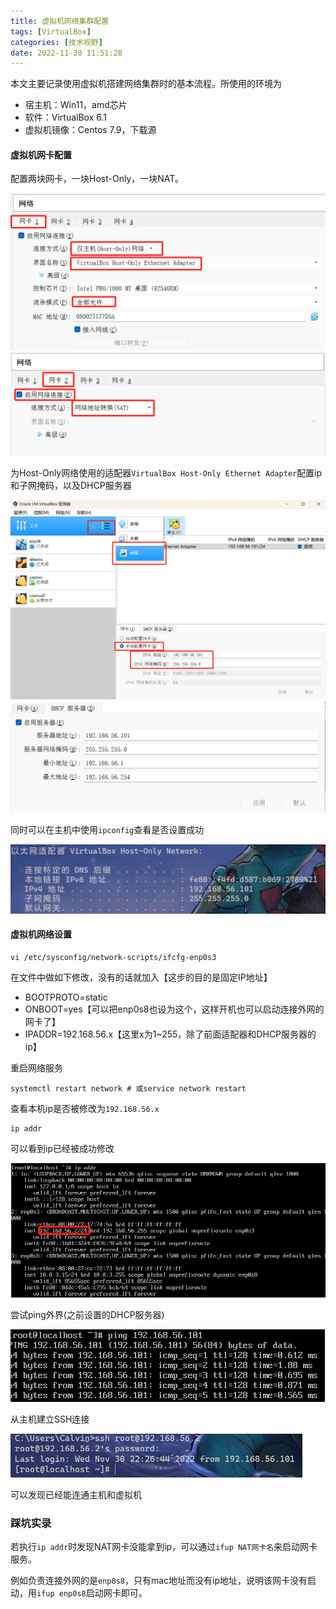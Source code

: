 ```yaml
---
title: 虚拟机网络集群配置
tags: [VirtualBox]
categories: [技术视野]
date: 2022-11-30 11:51:28 
---
```


本文主要记录使用虚拟机搭建网络集群时的基本流程。所使用的环境为

- 宿主机：Win11，amd芯片
- 软件：VirtualBox 6.1
- 虚拟机镜像：Centos 7.9，下载源

#### 虚拟机网卡配置

配置两块网卡，一块Host-Only，一块NAT。

<img src="虚拟机网络集群配置/006g42Mjgy1h8n1rbfcuyj30tz0f0q8e.jpg" alt="image.jpg" style="zoom: 75%;" />

<img src="虚拟机网络集群配置/image-20221201105014036.png" alt="image-20221201105014036" style="zoom:75%;" />

为Host-Only网络使用的适配器`VirtualBox Host-Only Ethernet Adapter`配置ip和子网掩码，以及DHCP服务器

<img src="虚拟机网络集群配置/微信截图_20221201110653.png" alt="image-20221201110809813" style="zoom: 50%;" />

<img src="虚拟机网络集群配置/image-20221201112503584.png" alt="image-20221201112503584" style="zoom:67%;" />

同时可以在主机中使用`ipconfig`查看是否设置成功

<img src="虚拟机网络集群配置/image-20221201111404548.png" alt="image-20221201111404548" style="zoom: 67%;" />

#### 虚拟机网络设置

```shell
vi /etc/sysconfig/network-scripts/ifcfg-enp0s3
```

在文件中做如下修改，没有的话就加入【这步的目的是固定IP地址】

- BOOTPROTO=static
- ONBOOT=yes【可以把enp0s8也设为这个，这样开机也可以启动连接外网的网卡了】
- IPADDR=192.168.56.x【这里x为1~255，除了前面适配器和DHCP服务器的ip】

重启网络服务

```shell
systemctl restart network # 或service network restart
```

查看本机ip是否被修改为`192.168.56.x`

```shell
ip addr
```

可以看到ip已经被成功修改

![image-20221201113804519](虚拟机网络集群配置/image-20221201113804519.png)

尝试ping外界(之前设置的DHCP服务器)

![image-20221201113924629](虚拟机网络集群配置/image-20221201113924629.png)

从主机建立SSH连接

<img src="虚拟机网络集群配置/image-20221201114005279.png" alt="image-20221201114005279" style="zoom:50%;" />

可以发现已经能连通主机和虚拟机

### 踩坑实录

若执行`ip addr`时发现NAT网卡没能拿到ip，可以通过`ifup NAT网卡名`来启动网卡服务。

例如负责连接外网的是`enp0s8`，只有mac地址而没有ip地址，说明该网卡没有启动，用`ifup enp0s8`启动网卡即可。
